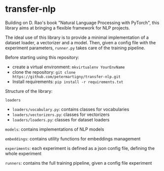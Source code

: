 # transfer-nlp
Building on D. Rao's book "Natural Language Processing with PyTorch", this library aims at bringing a flexible framework for NLP projects.

The ideal use of this library is to provide a minimal implementation of a dataset loader, a vectorizer and a model. Then, given a config file with the experiment parameters, `runner.py` takes care of the training pipeline.


Before starting using this repository:

- create a virtual environment: `mkvirtualenv YourEnvName`
- clone the repository: `git clone https://github.com/petermartigny/transfer-nlp.git`
- Install requirements: `pip install -r requirements.txt`

Structure of the library:

`loaders`
- `loaders/vocabulary.py`: contains classes for vocabularies
- `loaders/vectorizers.py`: classes for vectorizers
- `loaders/loaders.py`: classes for dataset loaders

`models`: contains implementations of NLP models

`embeddings`: contains utility functions for embeddings management

`experiments`: each experiment is defined as a json config file, defining the whole experiment

`runners`: contains the full training pipeline, given a config file experiment
